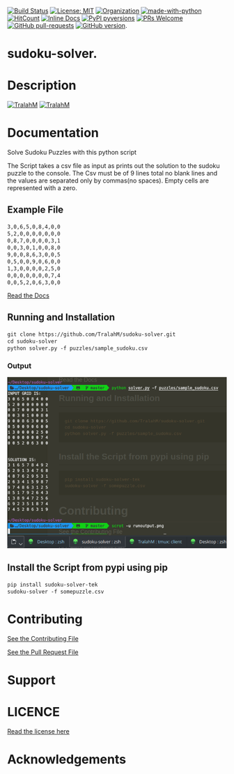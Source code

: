 [![Build Status](https://travis-ci.com/TralahM/sudoku-solver.svg?branch=master)](https://travis-ci.com/TralahM/sudoku-solver)
[![License: MIT](https://img.shields.io/badge/License-MIT-red.svg)](https://opensource.org/licenses/MIT)
[![Organization](https://img.shields.io/badge/Org-TralahTek-blue.svg)](https://github.com/TralahTek)
[![made-with-python](https://img.shields.io/badge/Made%20with-Python-1f425f.svg)](https://www.python.org/)
[![HitCount](http://hits.dwyl.io/TralahM/sudoku-solver.svg)](http://dwyl.io/TralahM/sudoku-solver)
[![Inline Docs](http://inch-ci.org/github/TralahM/sudoku-solver.svg?branch=master)](http://inch-ci.org/github/TralahM/sudoku-solver)
[![PyPI pyversions](https://img.shields.io/pypi/pyversions/ansicolortags.svg)](https://pypi.python.org/pypi/ansicolortags/)
[![PRs Welcome](https://img.shields.io/badge/PRs-welcome-brightgreen.svg?style=flat-square)](https://github.com/TralahM/pull/)
[![GitHub pull-requests](https://img.shields.io/github/issues-pr/Naereen/StrapDown.js.svg)](https://gitHub.com/TralahM/sudoku-solver/pull/)
[![GitHub version](https://badge.fury.io/gh/Naereen%2FStrapDown.js.svg)](https://github.com/TralahM/sudoku-solver).

# sudoku-solver.

# Description

[![TralahM](https://img.shields.io/badge/Engineer-TralahM-blue.svg?style=for-the-badge)](https://github.com/TralahM)
[![TralahM](https://img.shields.io/badge/Maintainer-TralahM-green.svg?style=for-the-badge)](https://github.com/TralahM)

# Documentation
Solve Sudoku Puzzles with this python script

The Script takes a csv file as input as prints out the solution to the sudoku puzzle to the console.
The Csv must be of 9 lines total no blank lines and the values are separated only by commas(no spaces).
Empty cells are represented with a zero.

## Example File

```csv
3,0,6,5,0,8,4,0,0
5,2,0,0,0,0,0,0,0
0,8,7,0,0,0,0,3,1
0,0,3,0,1,0,0,8,0
9,0,0,8,6,3,0,0,5
0,5,0,0,9,0,6,0,0
1,3,0,0,0,0,2,5,0
0,0,0,0,0,0,0,7,4
0,0,5,2,0,6,3,0,0
```

[Read the Docs](https://sudoku-solver.readthedocs.io)



## Running and Installation

```console
git clone https://github.com/TralahM/sudoku-solver.git
cd sudoku-solver
python solver.py -f puzzles/sample_sudoku.csv
```

### Output

![Output](runoutput.png)

## Install the Script from pypi using pip

```console
pip install sudoku-solver-tek
sudoku-solver -f somepuzzle.csv
```

# Contributing
[See the Contributing File](CONTRIBUTING.rst)


[See the Pull Request File](PULL_REQUEST_TEMPLATE.md)


# Support

# LICENCE

[Read the license here](LICENSE)


# Acknowledgements


